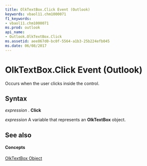 ```yaml
---
title: OlkTextBox.Click Event (Outlook)
keywords: vbaol11.chm1000071
f1_keywords:
- vbaol11.chm1000071
ms.prod: outlook
api_name:
- Outlook.OlkTextBox.Click
ms.assetid: aee867d0-bc0f-5564-a1b3-25b224efb045
ms.date: 06/08/2017
---
```



# OlkTextBox.Click Event (Outlook)

Occurs when the user clicks inside the control.


## Syntax

 _expression_ . **Click**

 _expression_ A variable that represents an **OlkTextBox** object.


## See also


#### Concepts


[OlkTextBox Object](olktextbox-object-outlook.md)

